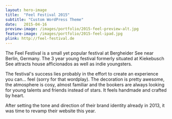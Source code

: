 ```yaml
---
layout: hero-image
title:  "Feel Festival 2015"
subtitle: "Custom WordPress Theme"
date:   2015-04-16
preview-image: /images/portfolio/2015-feel-preview-alt.jpg
feature-image: /images/portfolio/2015-feel-ipad.jpg
plink: http://feel-festival.de
---
```


The Feel Festival is a small yet popular festival at Bergheider See near Berlin, Germany. The 3 year young festival formerly situated at Kiekebusch See attracts house afficionados as well as indie youngsters. 

The festival's success lies probably in the effort to create an experience you can... feel (sorry for that wordplay). The decoration is pretty awesome, the atmosphere is cosy, almost familiar and the bookers are always looking for young talents and friends instead of stars. It feels handmade and crafted by heart.

After setting the tone and direction of their brand identity already in 2013, it was time to revamp their website this year.